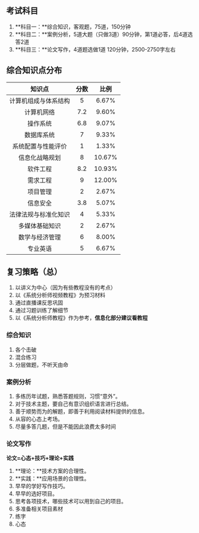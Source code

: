 ## 考试科目

1. **科目一：**综合知识，客观题，75道，150分钟
2. **科目二：**案例分析，5道大题（只做3道）90分钟，第1道必答，后4道选答2道
3. **科目三：**论文写作，4道题选做1道 120分钟，2500-2750字左右

## 综合知识点分布

|        知识点        | 分数 |  比例  |
| :------------------: | :--: | :----: |
| 计算机组成与体系结构 |  5   | 6.67%  |
|      计算机网络      | 7.2  | 9.60%  |
|       操作系统       | 6.8  | 9.07%  |
|      数据库系统      |  7   | 9.33%  |
|  系统配置与性能评价  |  1   | 1.33%  |
|    信息化战略规划    |  8   | 10.67% |
|       软件工程       | 8.2  | 10.93% |
|       需求工程       |  9   | 12.00% |
|       项目管理       |  2   | 2.67%  |
|       信息安全       | 3.8  | 5.07%  |
| 法律法规与标准化知识 |  4   | 5.33%  |
|    多媒体基础知识    |  2   | 2.67%  |
|    数学与经济管理    |  6   | 8.00%  |
|       专业英语       |  5   | 6.67%  |

## 复习策略（总）

1. 以讲义为中心（因为有些教程没有的考点）
2. 以《系统分析师视频教程》为预习材料
3. 通过直播课反思巩固
4. 通过习题训练了解细节
5. 以《系统分析师教程》作为参考，**信息化部分建议看教程**

### 综合知识

1. 各个击破
2. 混合练习
3. 分层做题，不听天由命

### 案例分析

1. 多练历年试题，熟悉答题规则，习惯“意外”。
2. 对于技术主题，要自己有意识组织语言进行总结。
3. 善于顺势而为的解题，即善于利用阅读材料提供的信息。
4. 从容的心态上考场。
5. 尽量多答几题，但是不能因此浪费太多时间

### 论文写作

**论文=心态+技巧+理论+实践**

1. **理论：**技术方案的合理性。
2. **实践：**应用场景的合理性。
3. 早早的学好写作技巧。
4. 早早的选好项目。
5. 思考各项技术，哪些技术可以用到自己的项目。
6. 多准备相关项目素材
7. 练字
8. 心态

